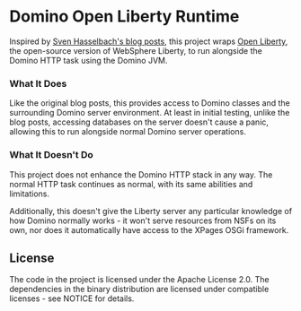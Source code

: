 # Domino Open Liberty Runtime

Inspired by [Sven Hasselbach's blog posts](http://hasselba.ch/blog/?p=2625), this project wraps [Open Liberty](https://openliberty.io), the open-source version of WebSphere Liberty, to run alongside the Domino HTTP task using the Domino JVM.

### What It Does

Like the original blog posts, this provides access to Domino classes and the surrounding Domino server environment. At least in initial testing, unlike the blog posts, accessing databases on the server doesn't cause a panic, allowing this to run alongside normal Domino server operations.

### What It Doesn't Do

This project does not enhance the Domino HTTP stack in any way. The normal HTTP task continues as normal, with its same abilities and limitations.

Additionally, this doesn't give the Liberty server any particular knowledge of how Domino normally works - it won't serve resources from NSFs on its own, nor does it automatically have access to the XPages OSGi framework.

## License

The code in the project is licensed under the Apache License 2.0. The dependencies in the binary distribution are licensed under compatible licenses - see NOTICE for details.
